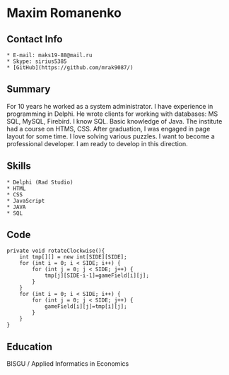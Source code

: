 # Maxim Romanenko

## Contact Info
    * E-mail: maks19-88@mail.ru
    * Skype: sirius5385
    * [GitHub](https://github.com/mrak9087/)

## Summary
For 10 years he worked as a system administrator. I have experience in programming in Delphi. He wrote clients for working with databases: MS SQL, MySQL, Firebird. I know SQL. Basic knowledge of Java. The institute had a course on HTMS, CSS. After graduation, I was engaged in page layout for some time. I love solving various puzzles. I want to become a professional developer. I am ready to develop in this direction.

## Skills
    * Delphi (Rad Studio)
    * HTML
    * CSS
    * JavaScript
    * JAVA
    * SQL

## Code
```
private void rotateClockwise(){
    int tmp[][] = new int[SIDE][SIDE];
    for (int i = 0; i < SIDE; i++) {
        for (int j = 0; j < SIDE; j++) {
            tmp[j][SIDE-i-1]=gameField[i][j];
        }
    }
    for (int i = 0; i < SIDE; i++) {
        for (int j = 0; j < SIDE; j++) {
            gameField[i][j]=tmp[i][j];
        }
    }
}
```

## Education
BISGU / Applied Informatics in Economics